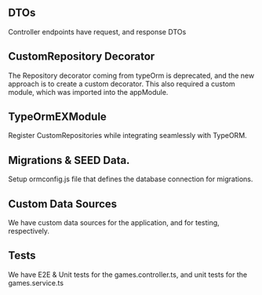 <!--
Describe implementation below.

Feel free to add any relevant info on what packages you may have added, the directory structure you chose, the tests you added etc. Is there anything you would have done differently with more time and or resources?
-->
## DTOs 
Controller endpoints have request, and response DTOs

## CustomRepository Decorator
The Repository decorator coming from typeOrm is deprecated, and the new approach is to create a custom decorator. 
This also required a custom module, which was imported into the appModule. 

## TypeOrmEXModule
Register CustomRepositories while integrating seamlessly with TypeORM.  

## Migrations & SEED Data. 
Setup ormconfig.js file that defines the database connection for migrations.

## Custom Data Sources
We have custom data sources for the application, and for testing, respectively.

## Tests
We have E2E & Unit tests for the games.controller.ts, and unit tests for the games.service.ts
